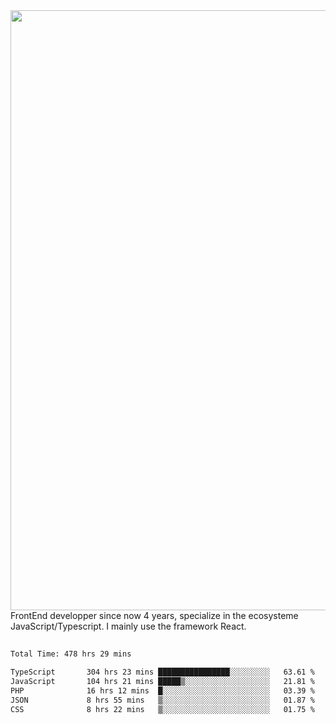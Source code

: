 <img style='width: 100vw' src='./hcampos_gradient.png'>
FrontEnd developper since now 4 years, specialize in the ecosysteme JavaScript/Typescript. I mainly use the framework React.

##

<!--START_SECTION:waka-->

```txt
Total Time: 478 hrs 29 mins

TypeScript       304 hrs 23 mins ████████████████░░░░░░░░░   63.61 %
JavaScript       104 hrs 21 mins █████▒░░░░░░░░░░░░░░░░░░░   21.81 %
PHP              16 hrs 12 mins  █░░░░░░░░░░░░░░░░░░░░░░░░   03.39 %
JSON             8 hrs 55 mins   ▒░░░░░░░░░░░░░░░░░░░░░░░░   01.87 %
CSS              8 hrs 22 mins   ▒░░░░░░░░░░░░░░░░░░░░░░░░   01.75 %
```

<!--END_SECTION:waka-->
